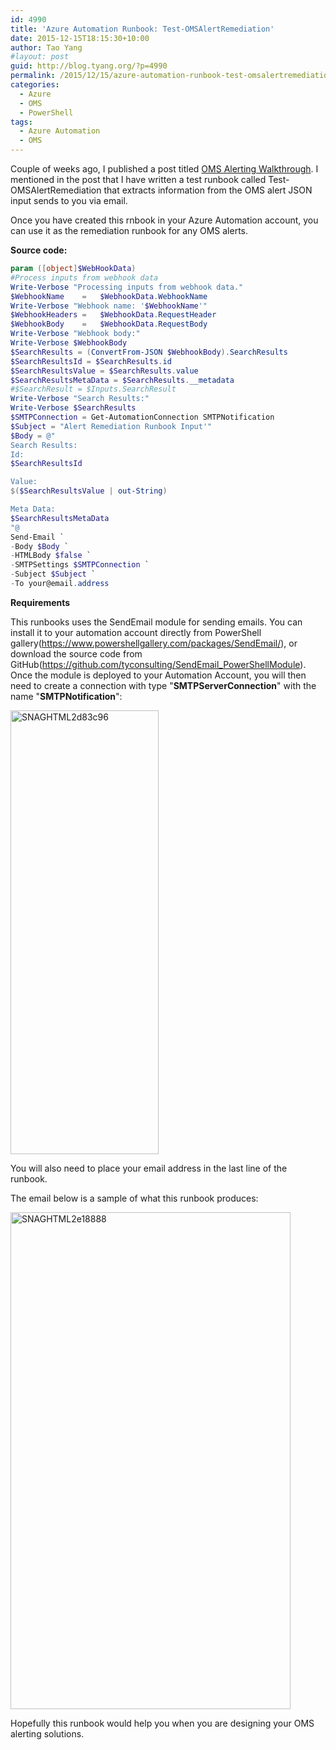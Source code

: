 ```yaml
---
id: 4990
title: 'Azure Automation Runbook: Test-OMSAlertRemediation'
date: 2015-12-15T18:15:30+10:00
author: Tao Yang
#layout: post
guid: http://blog.tyang.org/?p=4990
permalink: /2015/12/15/azure-automation-runbook-test-omsalertremediation/
categories:
  - Azure
  - OMS
  - PowerShell
tags:
  - Azure Automation
  - OMS
---
```

Couple of weeks ago, I published a post titled <a href="http://blog.tyang.org/2015/12/03/oms-alerting-walkthrough/">OMS Alerting Walkthrough</a>. I mentioned in the post that I have written a test runbook called Test-OMSAlertRemediation that extracts information from the OMS alert JSON input sends to you via email.

Once you have created this rnbook in your Azure Automation account, you can use it as the remediation runbook for any OMS alerts.

**Source code:**

```powershell
param ([object]$WebHookData)
#Process inputs from webhook data
Write-Verbose "Processing inputs from webhook data."
$WebhookName    =   $WebhookData.WebhookName
Write-Verbose "Webhook name: '$WebhookName'"
$WebhookHeaders =   $WebhookData.RequestHeader
$WebhookBody    =   $WebhookData.RequestBody
Write-Verbose "Webhook body:"
Write-Verbose $WebhookBody
$SearchResults = (ConvertFrom-JSON $WebhookBody).SearchResults
$SearchResultsId = $SearchResults.id
$SearchResultsValue = $SearchResults.value
$SearchResultsMetaData = $SearchResults.__metadata
#$SearchResult = $Inputs.SearchResult
Write-Verbose "Search Results:"
Write-Verbose $SearchResults
$SMTPConnection = Get-AutomationConnection SMTPNotification
$Subject = "Alert Remediation Runbook Input'"
$Body = @"
Search Results:
Id:
$SearchResultsId

Value:
$($SearchResultsValue | out-String)

Meta Data:
$SearchResultsMetaData
"@
Send-Email `
-Body $Body `
-HTMLBody $false `
-SMTPSettings $SMTPConnection `
-Subject $Subject `
-To your@email.address

```

**Requirements**

This runbooks uses the SendEmail module for sending emails. You can install it to your automation account directly from PowerShell gallery(<a title="https://www.powershellgallery.com/packages/SendEmail/" href="https://www.powershellgallery.com/packages/SendEmail/">https://www.powershellgallery.com/packages/SendEmail/</a>), or download the source code from GitHub(<a title="https://github.com/tyconsulting/SendEmail_PowerShellModule" href="https://github.com/tyconsulting/SendEmail_PowerShellModule">https://github.com/tyconsulting/SendEmail_PowerShellModule</a>). Once the module is deployed to your Automation Account, you will then need to create a connection with type "**SMTPServerConnection**" with the name "<strong>SMTPNotification</strong>":

<a href="http://blog.tyang.org/wp-content/uploads/2015/12/SNAGHTML2d83c96-2.png"><img style="background-image: none; padding-top: 0px; padding-left: 0px; display: inline; padding-right: 0px; border: 0px;" title="SNAGHTML2d83c96" src="http://blog.tyang.org/wp-content/uploads/2015/12/SNAGHTML2d83c96_thumb-1.png" alt="SNAGHTML2d83c96" width="237" height="710" border="0" /></a>

You will also need to place your email address in the last line of the runbook.

The email below is a sample of what this runbook produces:

<a href="http://blog.tyang.org/wp-content/uploads/2015/12/SNAGHTML2e18888.png"><img style="background-image: none; padding-top: 0px; padding-left: 0px; display: inline; padding-right: 0px; border: 0px;" title="SNAGHTML2e18888" src="http://blog.tyang.org/wp-content/uploads/2015/12/SNAGHTML2e18888_thumb-1.png" alt="SNAGHTML2e18888" width="448" height="795" border="0" /></a>

Hopefully this runbook would help you when you are designing your OMS alerting solutions.
